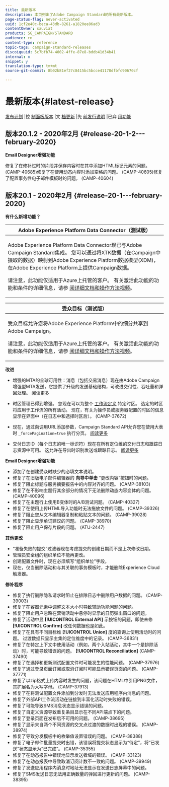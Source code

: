 ```yaml
---
title: 最新版本
description: 本页列出了Adobe Campaign Standard的所有最新版本。
page-status-flag: never-activated
uuid: 1cf2e40c-beca-43db-8261-a1820ee86ad3
contentOwner: sauviat
products: SG_CAMPAIGN/STANDARD
audience: rn
content-type: reference
topic-tags: campaign-standard-releases
discoiquuid: 5c7bfb74-4002-4ffe-87e8-bddb41d34b41
internal: n
snippet: y
translation-type: tm+mt
source-git-commit: 8b02b81ef27c8415bc5bcce41178dfbfc90670cf

---
```



# 最新版本{#latest-release}

[发布计划](https://helpx.adobe.com/campaign/kb/acs-release-planning.html) |控 [制面板版本](https://docs.adobe.com/content/help/en/control-panel/using/release-notes.html) |文 [档更新](../../rn/using/documentation-updates.md) |先 [前发行说明](../../rn/using/release-notes-2019.md) |已弃 [用功能](https://helpx.adobe.com/campaign/kb/acs-deprecated-and-removed-features.html)

## 版本20.1.2 - 2020年2月 {#release-20-1-2---february-2020}

**Email Designer增强功能**

修复了在修补过时的片段并保存内容时在其中添加HTML标记元素的问题。 (CAMP-40685)修复了在使用动态内容时添加空格的问题。 (CAMP-40605)修复了配置事务性电子邮件模板时的问题。 (CAMP-40604)

## 版本20.1 - 2020年2月 {#release-20-1---february-2020}

**有什么新增功能？**


<table> 
 <thead> 
  <tr> 
   <th> <strong>Adobe Experience Platform Data Connector（测试版）</strong><br /> </th> 
  </tr> 
 </thead> 
 <tbody> 
  <tr> 
   <td> <p>Adobe Experience Platform Data Connector现已与Adobe Campaign Standard集成。 您可以通过将XTK数据（在Campaign中摄取的数据）映射到Adobe Experience Platform数据模型(XDM)，在Adobe Experience Platform上提供Campaign数据。 </p>
    <p>请注意，此功能仅适用于Azure上托管的客户。 有关激活此功能的功能和条件的详细信息，请参 <a href="../../administration/using/aep-about-data-connector.md">阅详细文档</a><a href="https://docs.adobe.com/content/help/en/campaign-learn/campaign-standard-tutorials/administrating/adobe-experience-platform-data-connector/understanding-the-adobe-experience-platform-data-connector.html">和操作方法视频</a>。</p>
   </td> 
  </tr> 
 </tbody> 
</table>

<table> 
 <thead> 
  <tr> 
   <th> <strong>受众目标（测试版） </strong><br /> </th> 
  </tr> 
 </thead> 
 <tbody> 
  <tr> 
   <td> <p>受众目标允许您将Adobe Experience Platform中的细分共享到Adobe Campaign。</p>
    <p>请注意，此功能仅适用于Azure上托管的客户。 有关激活此功能的功能和条件的详细信息，请参 <a href="../../audiences/using/aep-about-audience-destinations-service.md">阅详细文档</a><a href="https://docs.adobe.com/content/help/en/campaign-learn/campaign-standard-tutorials/profiles-and-audiences/audience-destinations/audience-destinations-overview.html">和操作方法视频</a>。 </p>
   </td> 
  </tr> 
 </tbody> 
</table>

**改进**

* 增强的MTA的全球可用性：消息（包括交易消息）现在由Adobe Campaign增强型MTA发送，它提供了升级的发送基础结构，可改进交付性、吞吐量和弹回处理。 [阅读更多](https://helpx.adobe.com/campaign/kb/campaign-enhanced-mta.html)

* 时区管理已得到增强。 您现在可以为整个 [工作流定义](../../automating/using/building-a-workflow.md) 特定时区。 选定的时区将应用于工作流的所有活动。 现在，有关为操作员或服务器配置的时区的信息显示在界面中（在日志中和选择时区后）。 (CAMP-37672)

* 现在，通过向调用URL添加参数，Campaign Standard API允许您在使用大表时 `_forcePagination=true` 执行分页。 [阅读更多](../../api/using/pagination.md)

* 交付日志ID（每个日志的唯一标识符）现在在所有定位维的交付日志和跟踪日志资源中可用。 这允许在导出时识别发送或跟踪日志。 [阅读更多](../../automating/using/exporting-logs.md)

**Email Designer增强功能**

* 添加了在创建受众时缺少的必填文本说明。
* 修复了在旧版电子邮件编辑器的 **向导中单击** “更改内容”按钮时的问题。
* 修复了阻止标题与服务摘要报告中的内容对齐的问题。 (CAMP-38103)
* 修复了在不影响主题行其余部分的情况下无法删除动态内容变体的问题。 (CAMP-40096)
* 修复了在主题行上使用B变体时的A/B测试问题。 (CAMP-40327)
* 修复了在使用上传HTML导入功能时无法拖放文件的问题。 (CAMP-39326)
* 修复了阻止您从文本编辑器复制和粘贴文本的问题。 (CAMP-39028)
* 修复了阻止显示单词建议的问题。 (CAMP-38970)
* 修复了阻止用户保存片段的问题。 (ATU-2447)

**其他更改**

* “准备失败的提交”过滤器现在考虑提交的创建日期而不是上次修改日期。
* 管理员安全组的组织单位不能再更改。
* 创建配置文件时，现在必须填写“组织单位”字段。
* 现在，仅当删除活动和与其关联的事务模板时，才能删除Experience Cloud触发器。

**修补程序**

* 修复了执行删除隐私请求时阻止在排除日志中删除用户数据的问题。 (CAMP-39003)
* 修复了在容器元素中调整文本大小时导致辅助功能问题的问题。
* 修复了阻止用户忽略在营销活动中悬停时显示的日历弹出窗口的问题。
* 修复了活动中显 **[!UICONTROL External API]** 示按钮的问题，即使未修 **[!UICONTROL Confirm]** 改任何数据也是如此。
* 修复了在具有不同目标维 **[!UICONTROL Union]** 度的查询上使用活动时的问题。 过渡数据只显示主集的定位维度中的记录。 (CAMP-36831)
* 修复了在特定上下文中使用活动（例如，两个入站活动，其中一个是排除活动）时，可能导致错误的问题。 **[!UICONTROL Reconciliation]** (CAMP-37490)
* 修复了在选择和更新测试配置文件时可能发生的性能问题。 (CAMP-37976)
* 修复了通过登录页面订阅或取消订阅时可能显示错误页面的问题。 (CAMP-37771)
* 修复了以zip格式上传内容时发生的问题，该问题在HTML中引用PNG文件，其扩展名为大写字母。 (CAMP-37913)
* 修复了在将测试配置文件添加到分发时无法发送应用程序内消息的问题。
* 修复了外部API工作流活动在链接到丰富化活动时失败的错误。
* 修复了可能导致SMS消息状态显示错误的问题。
* 修复了自定义资源导致重复条目显示在不同API端点下的问题。
* 修复了登录页面在发布后不可用的问题。 (CAMP-38695)
* 修复了显示来自两个不同资源的交叉点过渡的数据时出现的错误。 (CAMP-38974)
* 修复了导致分发模板中的枚举值设置错误的问题。 (CAMP-38388)
* 修复了电子邮件批量提交时出错，该错误将提交状态显示为“待定”，将“已发送”状态显示为“已完成”。 (CAMP-35355)
* 修复了在动态报告中错误地显示发送者域的错误。 (CAMP-33123)
* 修复了在动态报表中导致取消订阅计数不一致的问题。 (CAMP-39949)
* 修复了发送应用程序内消息时地址无法显示在发送日志屏幕中的问题。
* 修复了SMS发送日志无法用正确数量的弹回进行更新的问题。 (CAMP-38395)
